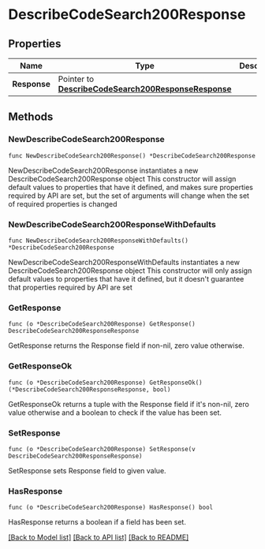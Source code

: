# DescribeCodeSearch200Response

## Properties

Name | Type | Description | Notes
------------ | ------------- | ------------- | -------------
**Response** | Pointer to [**DescribeCodeSearch200ResponseResponse**](DescribeCodeSearch200ResponseResponse.md) |  | [optional] 

## Methods

### NewDescribeCodeSearch200Response

`func NewDescribeCodeSearch200Response() *DescribeCodeSearch200Response`

NewDescribeCodeSearch200Response instantiates a new DescribeCodeSearch200Response object
This constructor will assign default values to properties that have it defined,
and makes sure properties required by API are set, but the set of arguments
will change when the set of required properties is changed

### NewDescribeCodeSearch200ResponseWithDefaults

`func NewDescribeCodeSearch200ResponseWithDefaults() *DescribeCodeSearch200Response`

NewDescribeCodeSearch200ResponseWithDefaults instantiates a new DescribeCodeSearch200Response object
This constructor will only assign default values to properties that have it defined,
but it doesn't guarantee that properties required by API are set

### GetResponse

`func (o *DescribeCodeSearch200Response) GetResponse() DescribeCodeSearch200ResponseResponse`

GetResponse returns the Response field if non-nil, zero value otherwise.

### GetResponseOk

`func (o *DescribeCodeSearch200Response) GetResponseOk() (*DescribeCodeSearch200ResponseResponse, bool)`

GetResponseOk returns a tuple with the Response field if it's non-nil, zero value otherwise
and a boolean to check if the value has been set.

### SetResponse

`func (o *DescribeCodeSearch200Response) SetResponse(v DescribeCodeSearch200ResponseResponse)`

SetResponse sets Response field to given value.

### HasResponse

`func (o *DescribeCodeSearch200Response) HasResponse() bool`

HasResponse returns a boolean if a field has been set.


[[Back to Model list]](../README.md#documentation-for-models) [[Back to API list]](../README.md#documentation-for-api-endpoints) [[Back to README]](../README.md)


